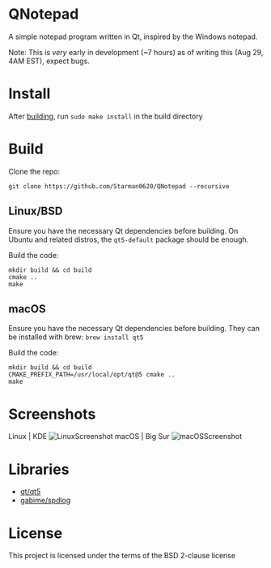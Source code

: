 # QNotepad
A simple notepad program written in Qt, inspired by the Windows notepad.

Note: This is *very* early in development (~7 hours) as of writing this (Aug 29, 4AM EST), expect bugs.
  
# Install

After [building](https://github.com/Starman0620/QNotepad#build), run `sudo make install` in the build directory

# Build
Clone the repo:

```
git clone https://github.com/Starman0620/QNotepad --recursive
```

## Linux/BSD
Ensure you have the necessary Qt dependencies before building. On Ubuntu and related distros, the `qt5-default` package should be enough.

Build the code:

```
mkdir build && cd build
cmake ..
make
```

## macOS
Ensure you have the necessary Qt dependencies before building. They can be installed with brew: `brew install qt5`

Build the code:

```
mkdir build && cd build
CMAKE_PREFIX_PATH=/usr/local/opt/qt@5 cmake ..
make
```

# Screenshots
Linux | KDE
![LinuxScreenshot](https://raw.githubusercontent.com/Starman0620/QNotepad/master/screenshot.png  "Linux Screenshot")
macOS | Big Sur
![macOSScreenshot](https://raw.githubusercontent.com/Starman0620/QNotepad/master/macos-screenshot.png  "macOS Screenshot")


# Libraries
* [qt/qt5](https://github.com/qt/qt5)
* [gabime/spdlog](https://github.com/gabime/spdlog)

# License
This project is licensed under the terms of the BSD 2-clause license